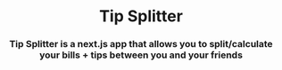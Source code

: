 <center>

# Tip Splitter
### Tip Splitter is a next.js app that allows you to split/calculate your bills + tips between you and your friends

</center>